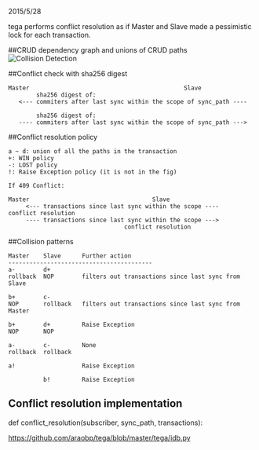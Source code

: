 2015/5/28

tega performs conflict resolution as if Master and Slave made a pessimistic lock for each transaction.

##CRUD dependency graph and unions of CRUD paths
![Collision Detection](https://docs.google.com/drawings/d/13Ex1I9KGIyU8U-HRMXOocjiLAjKfZbG01cxapEf46jc/pub?w=960&h=491)

##Conflict check with sha256 digest
```
Master                                            Slave
        sha256 digest of:
   <--- commiters after last sync within the scope of sync_path ----

        sha256 digest of:
   ---- commiters after last sync within the scope of sync_path --->
```
##Conflict resolution policy
```
a ~ d: union of all the paths in the transaction
+: WIN policy
-: LOST policy
!: Raise Exception policy (it is not in the fig)

If 409 Conflict:

Master                                   Slave
     <--- transactions since last sync within the scope ----
conflict resolution
     ---- transactions since last sync within the scope --->
                                 conflict resolution                      

```

##Collision patterns
```
Master    Slave      Further action
-----------------------------------------
a-        d+
rollback  NOP        filters out transactions since last sync from Slave

b+        c-
NOP       rollback   filters out transactions since last sync from Master

b+        d+         Raise Exception
NOP       NOP

a-        c-         None
rollback  rollback

a!                   Raise Exception

          b!         Raise Exception
```

## Conflict resolution implementation

def conflict_resolution(subscriber, sync_path, transactions):

https://github.com/araobp/tega/blob/master/tega/idb.py

